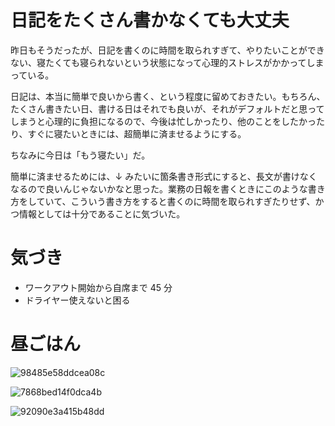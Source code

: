 # 日記をたくさん書かなくても大丈夫
昨日もそうだったが、日記を書くのに時間を取られすぎて、やりたいことができない、寝たくても寝られないという状態になって心理的ストレスがかかってしまっている。

日記は、本当に簡単で良いから書く、という程度に留めておきたい。もちろん、たくさん書きたい日、書ける日はそれでも良いが、それがデフォルトだと思ってしまうと心理的に負担になるので、今後は忙しかったり、他のことをしたかったり、すぐに寝たいときには、超簡単に済ませるようにする。

ちなみに今日は「もう寝たい」だ。

簡単に済ませるためには、↓ みたいに箇条書き形式にすると、長文が書けなくなるので良いんじゃないかなと思った。業務の日報を書くときにこのような書き方をしていて、こういう書き方をすると書くのに時間を取られすぎたりせず、かつ情報としては十分であることに気づいた。

# 気づき
- ワークアウト開始から自席まで 45 分
- ドライヤー使えないと困る

# 昼ごはん
![98485e58ddcea08c](https://noraworld.github.io/box-bulbasaur/2019/09/98485e58ddcea08c.jpg)

![7868bed14f0dca4b](https://noraworld.github.io/box-bulbasaur/2019/09/7868bed14f0dca4b.jpg)

![92090e3a415b48dd](https://noraworld.github.io/box-bulbasaur/2019/09/92090e3a415b48dd.jpg)
